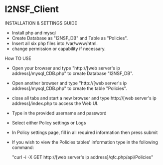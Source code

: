 # I2NSF_Client

INSTALLATION & SETTINGS GUIDE

  - Install php and mysql
  - Create Database as "I2NSF_DB" and Table as "Policies".
  - Insert all six php files into /var/www/html.
  - change permission or capability if necessary.

How TO USE
  - Open your browser and type "http://[web server's ip address]/mysql_CDB.php" to create Database "I2NSF_DB".
  - Open another browser and type "http://[web server's ip address]/mysql_CDB.php" to create the table "Policies".
  - close all tabs and start a new browser and type http://[web server's ip address]/index.php to access the Web UI.
  - Type in the provided username and password
  - Select either Policy settings or Logs
  - In Policy settings page, fill in all required information then press submit
  - If you wish to view the Policies tables' information type in the following command:
     
    "curl -i -X GET http://[web server's ip address]/qfc.php/api/Policies"
